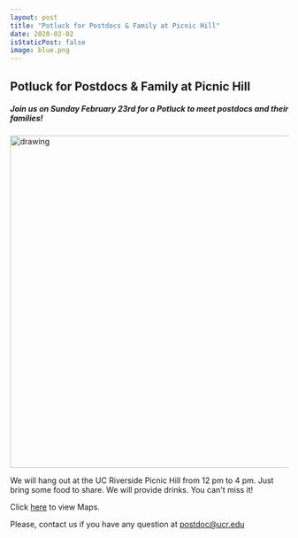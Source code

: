 ```yaml
---
layout: post
title: "Potluck for Postdocs & Family at Picnic Hill"
date: 2020-02-02 
isStaticPost: false
image: blue.png
---
```


## Potluck for Postdocs & Family at Picnic Hill

##### Join us on Sunday February 23rd for a Potluck to meet postdocs and their families! 

<img src="RPA_POTLUCK.png" alt="drawing" style="width:600px;"/>

We will hang out at the UC Riverside Picnic Hill from 12 pm to 4 pm. 
Just bring some food to share. We will provide drinks. You can't miss it!

Click [here](picnic-hill.jpeg) to view Maps.


Please, contact us if you have any question at postdoc@ucr.edu

